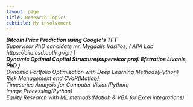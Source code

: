 ```yaml
---
layout: page
title: Research Topics
subtitle: My involvement
---
```

<div align="left">
  <i><b> Bitcoin Price Prediction using Google's TFT </b> <br>
    <span>  Supervisor PhD candidate mr. Mygdalis Vasilios, &#40; AIIA Lab https://aiia.csd.auth.gr/gr/ &#41;</span> <br>
  <b> Dynamic Optimal Capital Structure(supervisor prof. Efstratios Livanis, PhD ) </b> <br>
  Dynamic Portfolio Optimization with Deep Learning Methods(Python) <br>
  Risk Management and CVaR(Matlab) <br>
  Timeseries Analysis for Computer Vision(Python) <br>
  Image Processing(Python) <br>
  Equity Research with ML methods(Matlab & VBA for Excel integrations) <br>
  
  </i>
</div>
